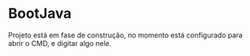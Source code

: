 # BootJava
 Projeto está em fase de construção, no momento está configurado para abrir o CMD, e digitar algo nele.
